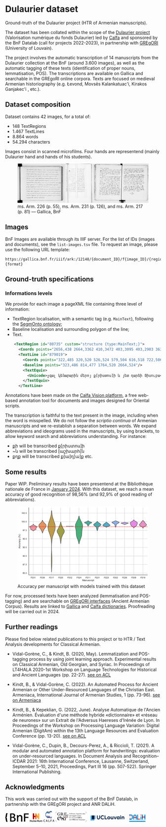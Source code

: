 # Dulaurier dataset
Ground-truth of the Dulaurier project (HTR of Armenian manuscripts).

The dataset has been collated within the scope of the [Dulaurier project](https://calfa.fr/blog/39) (Valorisation numérique du fonds Dulaurier) led by [Calfa](https://calfa.fr) and sponsored by the BnF Datalab (call for projects 2022-2023), in partnership with [GREgORI](https://uclouvain.be/fr/instituts-recherche/incal/ciol/gregori-project.html) (University of Louvain).

The project involves the automatic transcription of 14 manuscripts from the Dulaurier collection at the BnF (around 3.600 images), as well as the automatic tagging of these texts (identification of proper nouns, lemmatisation, POS). The transcriptions are available on Gallica and searchable in the GREgoRI online corpora. Texts are focused on medieval Armenian historiography (e.g. Łevond, Movsēs Kalankatuac'i, Kirakos Ganjakec'i , etc.).

## Dataset composition

Dataset contains 42 images, for a total of:

* 148 TextRegions
* 1.467 TextLines
* 8.864 words
* 54.294 characters

Images consist in scanned microfilms. Four hands are representend (mainly Dulaurier hand and hands of his students).

<figure>
    <img src="docs/img/dulaurier-project-mss.jpg"/>
    <figcaption>ms. Arm. 226 (p. 55), ms. Arm. 231 (p. 126), and ms. Arm. 217 (p. 81) — Gallica, BnF</figcaption>
</figure>


## Images
BnF Images are available through its IIIF server. For the list of IDs (images and documents), see the `list-images.tsv` file. To request an image, please use the following URL template:

```
https://gallica.bnf.fr/iiif/ark:/12148/{document_ID}/f{image_ID}/{region}/{size}/{rotation}/{quality}.{format}
```

## Ground-truth specifications

### Informations levels

We provide for each image a pageXML file containing three level of information:
* TextRegion localisation, with a semantic tag (e.g. `MainText`), following the [SegmOnto ontology](https://github.com/SegmOnto/Guidelines);
* Baseline localisation and surrounding polygon of the line;
* Text.

```xml
    <TextRegion id="80735" custom="structure {type:MainText;}">
      <Coords points="2656,438 2664,3362 410,3472 403,3095 403,2903 363,2705 312,402 2656,438"/>
      <TextLine id="879019">
        <Coords points="322,485 320,520 526,524 579,504 616,518 722,506 757,524 802,516 845,532 937,512 1039,512 1078,530 1114,516 1141,528 1174,518 1245,540 1353,520 1443,520 1555,547 1753,551 1817,540 1858,553 1960,542 2154,555 2207,536 2401,553 2433,540 2658,542 2662,522 2658,473 2578,473 2456,444 2327,467 2239,440 2194,449 2150,426 2062,453 1992,424 1804,457 1692,457 1660,440 1555,451 1441,412 1247,408 1151,424 1098,420 1049,438 961,416 882,438 845,428 779,436 645,400 575,432 475,432 322,389 322,485"/>
        <Baseline points="323,486 814,477 1764,520 2664,524"/>
        <TextEquiv>
          <Unicode>չգալ կենարարին մերոյ ք[րիստոս]ի և յետ դարձի Յիսուբա</Unicode>
        </TextEquiv>
      </TextLine>
```

Annotations have been made on the [Calfa Vision platform](https://vision.calfa.fr), a free web-based annotation tool for documents and images designed for Oriental scripts.

The transcription is faithful to the text present in the image, including when the word is misspelled.
We do not follow the *scriptio continua* of Armenian manuscripts and we re-establish a separation between words. We expand abbreviations and ideograms used in the manuscripts, by using brackets, to allow keyword search and abbreviations understanding. For instance:

* քի will be transcribed ք[րիստոս]ի
* ~ն will be transcribed [աշխարհ]ն
* քղք will be transcribed ք[ա]ղ[ա]ք
etc.

## Some results

Paper WIP.
Preliminary results have been presentend at the Bibliothèque nationale de France in [January 2024](https://bnf.hypotheses.org/37691).
With this dataset, we reach a mean accuracy of good recognition of 98,56% (and 92,9% of good reading of abbreviations).

<figure>
    <img src="docs/img/accuracy-mss.png"/>
    <figcaption>Accuracy per manuscript with models trained with this dataset</figcaption>
</figure>

For now, processed texts have been analyzed (lemmatisation and POS-tagging) and are searchable on [GREgORI interfaces](https://v2.gregoriproject.com) (Ancient Armenian Corpus). Results are linked to [Gallica](https://gallica.bnf.fr) and [Calfa dictionaries](https://dictionary.calfa.fr). Proofreading will be carried out in 2024.


## Further readings

Please find below related publications to this project or to HTR / Text Analysis developments for Classical Armenian.

* Vidal-Gorène, C., & Kindt, B. (2020, May). Lemmatization and POS-tagging process by using joint learning approach. Experimental results on Classical Armenian, Old Georgian, and Syriac. In Proceedings of LT4HALA 2020-1st Workshop on Language Technologies for Historical and Ancient Languages (pp. 22-27). [see on ACL](https://aclanthology.org/2020.lt4hala-1.4.pdf)

* Kindt, B., & Vidal-Gorène, C. (2022). An Automated Process for Ancient Armenian or Other Under-Resourced Languages of the Christian East. Armeniaca, International Journal of Armenian Studies, 1 (pp. 73-96). [see on Armeniaca](https://edizionicafoscari.unive.it/media/pdf/article/armeniaca/2022/1/art-10.30687-arm-2974-6051-2022-01-005_lMiAeVT.pdf)

* Kindt, B., & Kepeklian, G. (2022, June). Analyse Automatique de l'Ancien Arménien. Évaluation d'une méthode hybride «dictionnaire» et «réseau de neurones» sur un Extrait de l'Adversus Haereses d'Irénée de Lyon. In Proceedings of the Workshop on Processing Language Variation: Digital Armenian (DigitAm) within the 13th Language Resources and Evaluation Conference (pp. 13-20). [see on ACL](https://aclanthology.org/2022.digitam-1.3.pdf)

* Vidal-Gorène, C., Dupin, B., Decours-Perez, A., & Riccioli, T. (2021). A modular and automated annotation platform for handwritings: evaluation on under-resourced languages. In Document Analysis and Recognition–ICDAR 2021: 16th International Conference, Lausanne, Switzerland, September 5–10, 2021, Proceedings, Part III 16 (pp. 507-522). Springer International Publishing.

## Acknowledgments

This work was carried out with the support of the BnF Datalab, in partnership with the GREgORI project and ANR DALiH.

<img src="docs/logos/bnf.png" width="15%"/> <img src="docs/logos/humanum.png" width="8%"/> <img src="docs/logos/calfa.png" width="7%"/> <img src="docs/logos/gregori.png" width="20%"/> <img src="docs/logos/ucl.png" width="25%"/> <img src="docs/logos/dalih.png" width="12%"/>
